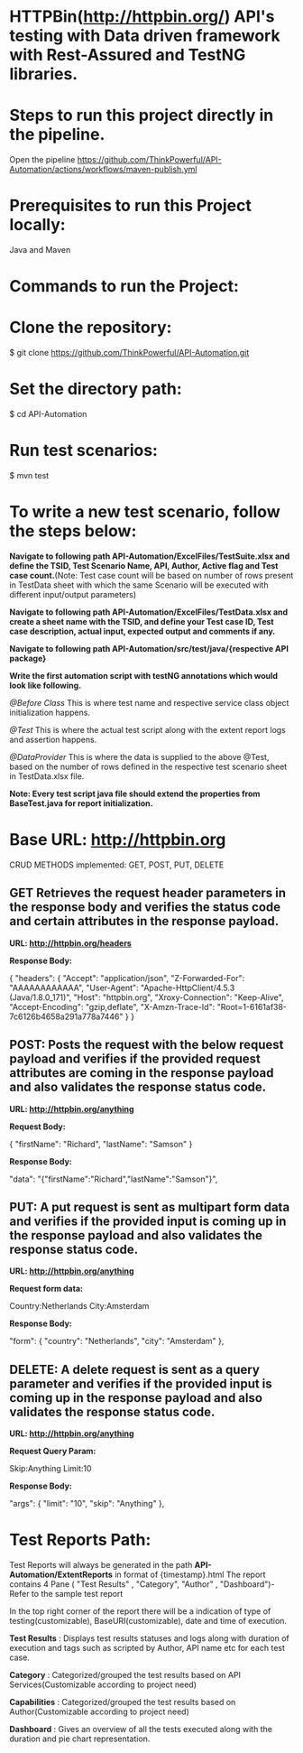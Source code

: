 
# HTTPBin(http://httpbin.org/) API's testing with Data driven framework with Rest-Assured and TestNG libraries.

# Steps to run this project directly in the pipeline.

Open the pipeline https://github.com/ThinkPowerful/API-Automation/actions/workflows/maven-publish.yml


# Prerequisites to run this Project locally:

Java and Maven

# Commands to run the Project:

# Clone the repository:
$ git clone https://github.com/ThinkPowerful/API-Automation.git

# Set the directory path:
$ cd API-Automation

# Run test scenarios:
$ mvn test

# To write a new test scenario, follow the steps below:

**Navigate to following path API-Automation/ExcelFiles/TestSuite.xlsx and define the TSID, Test Scenario Name, API, Author, Active flag and Test case count.**(Note: Test case count will be based on number of rows present in TestData sheet with which the same Scenario will be executed with different input/output parameters) 

**Navigate to following path API-Automation/ExcelFiles/TestData.xlsx and create a sheet name with the TSID, and define your Test case ID, Test case description, actual input, expected output and comments if any.**

**Navigate to following path API-Automation/src/test/java/{respective API package}**

**Write the first automation script with testNG annotations which would look like following.**

_@Before Class_
This is where test name and respective service class object initialization happens.

_@Test_
This is where the actual test script along with the extent report logs and assertion happens.

_@DataProvider_
This is where the data is supplied to the above @Test, based on the number of rows defined in the respective test scenario sheet in TestData.xlsx file.

**Note: Every test script java file should extend the properties from BaseTest.java for report initialization.**


# Base URL: http://httpbin.org

CRUD METHODS implemented: GET, POST, PUT, DELETE

## GET Retrieves the request header parameters in the response body and verifies the status code and certain attributes in the response payload.

**URL: http://httpbin.org/headers**

**Response Body:**

{
    "headers": {
        "Accept": "application/json",
        "Z-Forwarded-For": "AAAAAAAAAAAA",
        "User-Agent": "Apache-HttpClient/4.5.3 (Java/1.8.0_171)",
        "Host": "httpbin.org",
        "Xroxy-Connection": "Keep-Alive",
        "Accept-Encoding": "gzip,deflate",
        "X-Amzn-Trace-Id": "Root=1-6161af38-7c6126b4658a291a778a7446"
    }
}

## POST: Posts the request with the below request payload and verifies if the provided request attributes are coming in the response payload and also validates the response status code.

**URL: http://httpbin.org/anything**

**Request Body:**

{
  "firstName": "Richard",
  "lastName": "Samson"
}

**Response Body:**

 "data": "{\"firstName\":\"Richard\",\"lastName\":\"Samson\"}",


## PUT: A put request is sent as multipart form data and verifies if the provided input is coming up in the response payload and also validates the response status code.

**URL: http://httpbin.org/anything**

**Request form data:**

Country:Netherlands
City:Amsterdam

**Response Body:**

"form": {
        "country": "Netherlands",
        "city": "Amsterdam"
    },


## DELETE: A delete request is sent as a query parameter and verifies if the provided input is coming up in the response payload and also validates the response status code.

**URL: http://httpbin.org/anything**

**Request Query Param:** 

Skip:Anything
Limit:10

**Response Body:**

 "args": {
        "limit": "10",
        "skip": "Anything"
    },


# Test Reports Path:
Test Reports will always be generated in the path **API-Automation/ExtentReports** in format of {timestamp}.html
The report contains 4 Pane ( "Test Results" , "Category", "Author" , "Dashboard")- Refer to the sample test report

In the top right corner of the report there will be a indication of  type of testing(customizable), BaseURI(customizable), date and time of execution.

**Test Results** : Displays test results statuses and logs along with duration of execution and tags such as scripted by Author, API name etc for each test case.

**Category** : Categorized/grouped the test results based on API Services(Customizable according to project need)

**Capabilities** : Categorized/grouped the test results based on Author(Customizable according to project need)

**Dashboard** : Gives an overview of all the tests executed along with the duration and pie chart representation.


